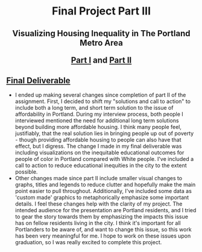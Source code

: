 <h1 align="center">
  
Final Project Part III
  
</h1>

<h2 align="center">
  
Visualizing Housing Inequality in The Portland Metro Area <br>

 <a href="https://adriencrowe.github.io/Data-Visualization-Portfolio/final_part_i.html">Part I</a> and <a href="https://adriencrowe.github.io/Data-Visualization-Portfolio/final_part_ii.html">Part II</a>
  
</h2>

## [Final Deliverable](https://carnegiemellon.shorthandstories.com/housing-affordability-crisis-in-portland-oregon/index.html)

  - I ended up making several changes since completion of part II of the assignment. First, I decided to shift my "solutions and call to action" to include both a long term, and short term solution to the issue of affordability in Portland. During my interview process, both people I interviewed mentioned the need for additional long term solutions beyond building more affordable housing. I think many people feel, justifiably, that the real solution lies in bringing people up out of poverty - though providing affordable housing to people can also have that effect, but I digress. The change I made in my final deliverable was including visualizations on the inequitable educational outcomes for people of color in Portland compared with White people. I've included a call to action to reduce educational inequities in the city to the extent possible.
  - Other changes made since part II include smaller visual changes to graphs, titles and legends to reduce clutter and hopefully make the main point easier to pull throughout. Additionally, I've included some data as 'custom made' graphics to metaphorically emphasize some important details. I feel these changes help with the clarity of my project. The intended audience for the presentation are Portland residents, and I tried to gear the story towards them by emphasizing the impacts this issue has on fellow residents living in the city. I think it's important for all Portlanders to be aware of, and want to change this issue, so this work has been very meaningful for me. I hope to work on these issues upon graduation, so I was really excited to complete this project.
